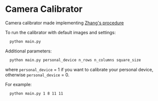 # Camera Calibrator
Camera calibrator made implementing [Zhang's procedure](https://ieeexplore.ieee.org/document/888718)


To run the calibrator with default images and settings:
```bash
  python main.py
```
Additional parameters:
```bash
  python main.py personal_device n_rows n_columns square_size
```
where `personal_device` = 1 if you want to calibrate your personal device, otherwise `personal_device` = 0.

For example: 
```bash
  python main.py 1 8 11 11
```

